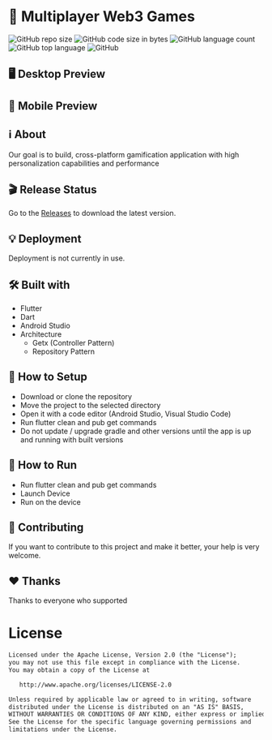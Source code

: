 # 👾 Multiplayer Web3 Games 

![GitHub repo size](https://img.shields.io/github/repo-size/hosseinkhojany/web3_games_front?color=red&label=repository%20size)
![GitHub code size in bytes](https://img.shields.io/github/languages/code-size/hosseinkhojany/web3_games_front?color=red)
![GitHub language count](https://img.shields.io/github/languages/count/hosseinkhojany/web3_games_front)
![GitHub top language](https://img.shields.io/github/languages/top/hosseinkhojany/web3_games_front)
![GitHub](https://img.shields.io/github/license/hosseinkhojany/web3_games_front?color=yellow)

## 🖥️ Desktop Preview
## 📱 Mobile Preview

## ℹ️ About
Our goal is to build, cross-platform gamification application with high personalization capabilities and performance


## 🎬 Release Status

Go to the [Releases](https://github.com/hosseinkhojany/web3_games_front/releases) to download the latest version.

## 💡 Deployment

Deployment is not currently in use.

## 🛠 Built with

- Flutter
- Dart
- Android Studio
- Architecture
  - Getx (Controller Pattern)
  - Repository Pattern


## 🍃 How to Setup

- Download or clone the repository
- Move the project to the selected directory
- Open it with a code editor (Android Studio, Visual Studio Code)
- Run flutter clean and pub get commands
- Do not update / upgrade gradle and other versions until the app is up and running with built versions
  

## 🚀 How to Run

- Run flutter clean and pub get commands
- Launch Device
- Run on the device


## 👑 Contributing

If you want to contribute to this project and make it better, your help is very welcome.


## ❤️ Thanks

Thanks to everyone who supported


# License
```xml
Licensed under the Apache License, Version 2.0 (the "License");
you may not use this file except in compliance with the License.
You may obtain a copy of the License at

   http://www.apache.org/licenses/LICENSE-2.0

Unless required by applicable law or agreed to in writing, software
distributed under the License is distributed on an "AS IS" BASIS,
WITHOUT WARRANTIES OR CONDITIONS OF ANY KIND, either express or implied.
See the License for the specific language governing permissions and
limitations under the License. 
``` 
